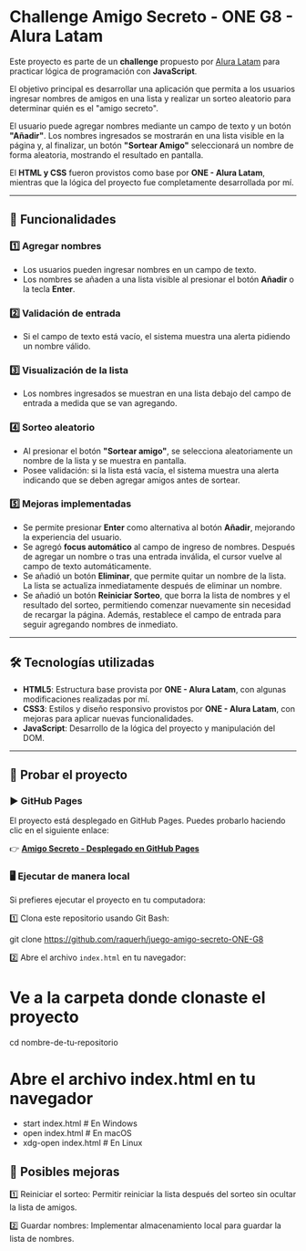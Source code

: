 # Challenge Amigo Secreto - ONE G8 - Alura Latam

Este proyecto es parte de un **challenge** propuesto por [Alura Latam](https://www.aluracursos.com/) para practicar lógica de programación con **JavaScript**.

El objetivo principal es desarrollar una aplicación que permita a los usuarios ingresar nombres de amigos en una lista y realizar un sorteo aleatorio para determinar quién es el "amigo secreto".

El usuario puede agregar nombres mediante un campo de texto y un botón **"Añadir"**. Los nombres ingresados se mostrarán en una lista visible en la página y, al finalizar, un botón **"Sortear Amigo"** seleccionará un nombre de forma aleatoria, mostrando el resultado en pantalla.

El **HTML y CSS** fueron provistos como base por **ONE - Alura Latam**, mientras que la lógica del proyecto fue completamente desarrollada por mí.

---

## 🚀 Funcionalidades  

### 1️⃣ **Agregar nombres**
- Los usuarios pueden ingresar nombres en un campo de texto.
- Los nombres se añaden a una lista visible al presionar el botón **Añadir** o la tecla **Enter**.

### 2️⃣ **Validación de entrada**
- Si el campo de texto está vacío, el sistema muestra una alerta pidiendo un nombre válido.

### 3️⃣ **Visualización de la lista**
- Los nombres ingresados se muestran en una lista debajo del campo de entrada a medida que se van agregando.

### 4️⃣ **Sorteo aleatorio**
- Al presionar el botón **"Sortear amigo"**, se selecciona aleatoriamente un nombre de la lista y se muestra en pantalla.
- Posee validación: si la lista está vacía, el sistema muestra una alerta indicando que se deben agregar amigos antes de sortear.

### 5️⃣ **Mejoras implementadas**
- Se permite presionar **Enter** como alternativa al botón **Añadir**, mejorando la experiencia del usuario.  
- Se agregó **focus automático** al campo de ingreso de nombres. Después de agregar un nombre o tras una entrada inválida, el cursor vuelve al campo de texto automáticamente.  
- Se añadió un botón **Eliminar**, que permite quitar un nombre de la lista. La lista se actualiza inmediatamente después de eliminar un nombre.  
- Se añadió un botón **Reiniciar Sorteo**, que borra la lista de nombres y el resultado del sorteo, permitiendo comenzar nuevamente sin necesidad de recargar la página. Además, restablece el campo de entrada para seguir agregando nombres de inmediato.  

---

## 🛠️ Tecnologías utilizadas

- **HTML5**: Estructura base provista por **ONE - Alura Latam**, con algunas modificaciones realizadas por mí.  
- **CSS3**: Estilos y diseño responsivo provistos por **ONE - Alura Latam**, con mejoras para aplicar nuevas funcionalidades.  
- **JavaScript**: Desarrollo de la lógica del proyecto y manipulación del DOM.  

---

## 🔗 Probar el proyecto  

### ▶️ **GitHub Pages**  

El proyecto está desplegado en GitHub Pages. Puedes probarlo haciendo clic en el siguiente enlace:  

👉 **[Amigo Secreto - Desplegado en GitHub Pages](https://raquerh.github.io/juego-amigo-secreto-ONE-G8/)**  

### 🖥️ **Ejecutar de manera local**  

Si prefieres ejecutar el proyecto en tu computadora:  

1️⃣ Clona este repositorio usando Git Bash:  

git clone https://github.com/raquerh/juego-amigo-secreto-ONE-G8

2️⃣ Abre el archivo `index.html` en tu navegador:  


# Ve a la carpeta donde clonaste el proyecto
cd nombre-de-tu-repositorio

# Abre el archivo index.html en tu navegador
- start index.html  # En Windows
- open index.html   # En macOS
- xdg-open index.html  # En Linux


## 📌 Posibles mejoras  

1️⃣ Reiniciar el sorteo: Permitir reiniciar la lista después del sorteo sin ocultar la lista de amigos.

2️⃣ Guardar nombres: Implementar almacenamiento local para guardar la lista de nombres.

